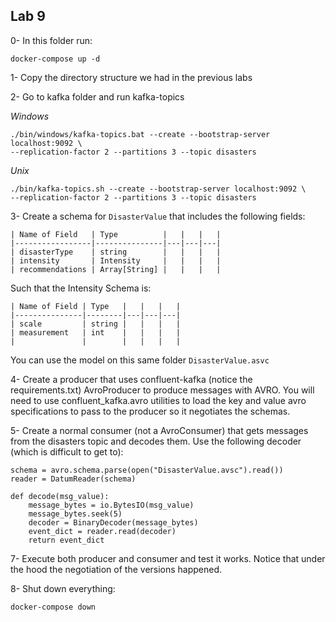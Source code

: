 ## Lab 9

0- In this folder run:

```
docker-compose up -d
```

1- Copy the directory structure we had in the previous labs 

2- Go to kafka folder and run kafka-topics

*Windows*

```
./bin/windows/kafka-topics.bat --create --bootstrap-server localhost:9092 \
--replication-factor 2 --partitions 3 --topic disasters
```

*Unix*

```
./bin/kafka-topics.sh --create --bootstrap-server localhost:9092 \
--replication-factor 2 --partitions 3 --topic disasters
```

3- Create a schema for `DisasterValue` that includes the following fields:

```
| Name of Field   | Type          |   |   |   |
|-----------------|---------------|---|---|---|
| disasterType    | string        |   |   |   |
| intensity       | Intensity     |   |   |   |
| recommendations | Array[String] |   |   |   |
```

Such that the Intensity Schema is:

```
| Name of Field | Type   |   |   |   |
|---------------|--------|---|---|---|
| scale         | string |   |   |   |
| measurement   | int    |   |   |   |
|               |        |   |   |   |
```

You can use the model on this same folder `DisasterValue.asvc`

4- Create a producer that uses confluent-kafka (notice the requirements.txt) AvroProducer to produce messages with AVRO. You will need to use confluent_kafka.avro utilities to load the key and value avro specifications to pass to the producer so it negotiates the schemas.

5- Create a normal consumer (not a AvroConsumer) that gets messages from the disasters topic and decodes them. Use the following decoder (which is difficult to get to):

```
schema = avro.schema.parse(open("DisasterValue.avsc").read())
reader = DatumReader(schema)

def decode(msg_value):
    message_bytes = io.BytesIO(msg_value)
    message_bytes.seek(5)
    decoder = BinaryDecoder(message_bytes)
    event_dict = reader.read(decoder)
    return event_dict
```


7- Execute both producer and consumer and test it works. Notice that under the hood the negotiation of the versions happened.

8- Shut down everything:

```
docker-compose down
```

